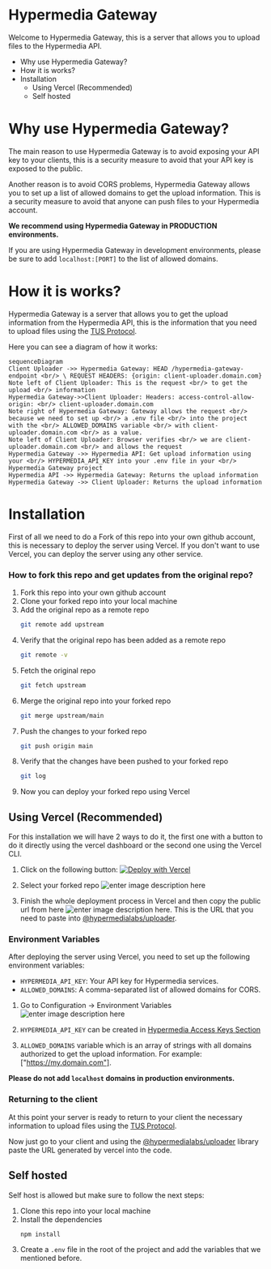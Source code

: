 # Hypermedia Gateway
Welcome to Hypermedia Gateway, this is a server that allows you to upload files to the Hypermedia API.

- Why use Hypermedia Gateway?
- How it is works?
- Installation
    - Using Vercel (Recommended)
    - Self hosted

# Why use Hypermedia Gateway?
The main reason to use Hypermedia Gateway is to avoid exposing your API key to your clients, this is a security measure to avoid that your API key is exposed to the public.

Another reason is to avoid CORS problems, Hypermedia Gateway allows you to set up a list of allowed domains to get the upload information. This is a security measure to avoid that anyone can push files to your Hypermedia account.

**We recommend using Hypermedia Gateway in PRODUCTION environments.**

If you are using Hypermedia Gateway in development environments, please be sure to add `localhost:[PORT]` to the list of allowed domains.


# How it is works?
Hypermedia Gateway is a server that allows you to get the upload information from the Hypermedia API, this is the information that you need to upload files using the [TUS Protocol](https://tus.io/).

Here you can see a diagram of how it works:

```mermaid
sequenceDiagram
Client Uploader ->> Hypermedia Gateway: HEAD /hypermedia-gateway-endpoint <br/> \ REQUEST HEADERS: {origin: client-uploader.domain.com}
Note left of Client Uploader: This is the request <br/> to get the upload <br/> information
Hypermedia Gateway->>Client Uploader: Headers: access-control-allow-origin: <br/> client-uploader.domain.com
Note right of Hypermedia Gateway: Gateway allows the request <br/> because we need to set up <br/> a .env file <br/> into the project with the <br/> ALLOWED_DOMAINS variable <br/> with client-uploader.domain.com <br/> as a value.
Note left of Client Uploader: Browser verifies <br/> we are client-uploader.domain.com <br/> and allows the request
Hypermedia Gateway ->> Hypermedia API: Get upload information using your <br/> HYPERMEDIA_API_KEY into your .env file in your <br/> Hypermedia Gateway project
Hypermedia API ->> Hypermedia Gateway: Returns the upload information
Hypermedia Gateway ->> Client Uploader: Returns the upload information
```


# Installation
First of all we need to do a Fork of this repo into your own github account, this is necessary to deploy the server using Vercel. If you don't want to use Vercel, you can deploy the server using any other service.

### How to fork this repo and get updates from the original repo?
1.  Fork this repo into your own github account
2.  Clone your forked repo into your local machine
3.  Add the original repo as a remote repo
    ```bash
    git remote add upstream
    ```
4.  Verify that the original repo has been added as a remote repo
    ```bash
    git remote -v
    ```
5.  Fetch the original repo
    ```bash
    git fetch upstream
    ```
6.  Merge the original repo into your forked repo
    ```bash
    git merge upstream/main
    ```
7.  Push the changes to your forked repo
    ```bash
    git push origin main
    ```
8.  Verify that the changes have been pushed to your forked repo
    ```bash
    git log
    ```
9.  Now you can deploy your forked repo using Vercel


## Using Vercel (Recommended)
For this installation we will have 2 ways to do it, the first one with a button to do it directly using the vercel dashboard or the second one using the Vercel CLI.

1.  Click on the following button:
    [![Deploy with Vercel](https://vercel.com/button)](https://vercel.com/new)

2.  Select your forked repo
    ![enter image description here](https://kpuytupfffedzdqkabsx.supabase.co/storage/v1/object/public/Documentation%20Images/SCR-20240118-qnsh.png)

3.  Finish the whole deployment process in Vercel and then copy the public url from here ![enter image description here](https://kpuytupfffedzdqkabsx.supabase.co/storage/v1/object/public/Documentation%20Images/SCR-20240117-injs.png). This is the URL that you need to paste into [@hypermedialabs/uploader](https://github.com/hypermedialabs/uploader).

### Environment Variables

After deploying the server using Vercel, you need to set up the following environment variables:

- `HYPERMEDIA_API_KEY`: Your API key for Hypermedia services.
- `ALLOWED_DOMAINS`: A comma-separated list of allowed domains for CORS.

1.  Go to Configuration -> Environment Variables
    ![enter image description here](https://kpuytupfffedzdqkabsx.supabase.co/storage/v1/object/public/Documentation%20Images/SCR-20240117-iocb.png)

2.  `HYPERMEDIA_API_KEY` can be created in [Hypermedia Access Keys Section](https://hypermedia.link/account/accesskeys)

3.  `ALLOWED_DOMAINS` variable which is an array of strings with all domains authorized to get the upload information. For example: ["https://my.domain.com"].

**Please do not add `localhost` domains in production environments.**

### Returning to the client

At this point your server is ready to return to your client the necessary information to upload files using the [TUS Protocol](https://tus.io/).

Now just go to your client and using the [@hypermedialabs/uploader](https://github.com/hypermedialabs/uploader) library paste the URL generated by vercel into the code.

## Self hosted
Self host is allowed but make sure to follow the next steps:

1.  Clone this repo into your local machine
2.  Install the dependencies
    ```bash
    npm install
    ```
3.  Create a `.env` file in the root of the project and add the variables that we mentioned before.
